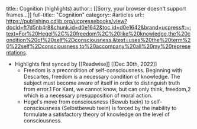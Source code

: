 title:: Cognition (highlights)
author:: [[Sorry, your browser doesn't support frames...]]
full-title:: "Cognition"
category:: #articles
url:: https://publishing.cdlib.org/ucpressebooks/view?docId=ft7d5nb4r8&chunk.id=d0e1642&toc.id=d0e1642&brand=ucpress#:~:text=For%20Hegel%2C%20freedom%2C%20like%20knowledge,the%20condition%20of%20self%2Dconsciousness.&text=uses%20the%20term%20%22self%2Dconsciousness,to%20accompany%20all%20my%20representations.

- Highlights first synced by [[Readwise]] [[Dec 30th, 2022]]
	- Freedom is a precondition of self-consciousness. Beginning with Descartes, freedom is a necessary condition of knowledge. The subject must become aware of itself in order to distinguish truth from error.1 For Kant, we cannot know, but can only think, freedom,2 which is a necessary presupposition of moral action.
	- Hegel's move from consciousness (Bewub tsein) to self-consciousness (Selbstbewub tsein) is forced by the inability to formulate a satisfactory theory of knowledge on the level of consciousness.